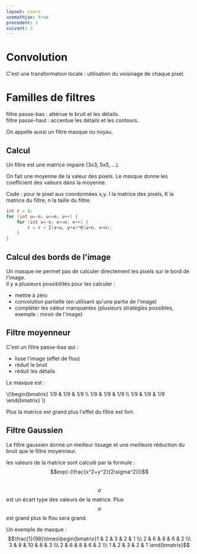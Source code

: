 ```yaml
---
layout: cours
usemathjax: true
precedent: 1
suivant: 3
---
```


# Convolution

C'est une transformation locale : utilisation du voisinage de chaque pixel.

# Familles de filtres

filtre passe-bas : atténue le bruit et les détails.  
filtre passe-haut : accentue les détails et les contours.

On appelle aussi un filtre masque ou noyau.

## Calcul

Un filtre est une matrice impaire (3x3, 5x5, ...).  

On fait une moyenne de la valeur des pixels. Le masque donne les coefficient des valeurs dans la moyenne.

Code : pour le pixel aux coordonnées x,y. I la matrice des pixels, K la matrice du filtre, n la taille du filtre.

```java
int r = 0;
for (int u=-n; u<=n; u++) {
	for (int v=-n; v<=n; v++) {
		r = r + I(x+u, y+v)*K(u+n, v+n);
	}
}
```

## Calcul des bords de l'image

Un masque ne permet pas de calculer directement les pixels sur le bord de l'image.  
Il y a plusieurs possibilités pour les calculer :
- mettre à zéro
- convolution partielle (en utilisant qu'une partie de l'image)
- compléter les valeur manquantes (plusieurs stratégies possibles, exemple : miroir de l'image)

## Filtre moyenneur

C'est un filtre passe-bas qui :
- lisse l'image (effet de flou)
- réduit le bruit
- réduit les détails

Le masque est :

\\(\begin{bmatrix} 1/9 & 1/9 & 1/9 \\\ 1/9 & 1/9 & 1/9 \\\ 1/9 & 1/9 & 1/9 \end{bmatrix} \\)


Plus la matrice est grand plus l'effet du filtre est fort.

## Filtre Gaussien

Le filtre gaussien donne un meilleur lissage et une meilleure réduction du bruit que le filtre moyenneur.

les valeurs de la matrice sont calculé par la formule : $$exp(-(\frac{x^2+y^2}{2\sigma^2}))$$  
$$\sigma$$ est un écart type des valeurs de la matrice. Plus $$\sigma$$ est grand plus le flou sera grand.

Un exemple de masque :
$$\frac{1}{98}\times\begin{bmatrix}1 & 2 & 3 & 2 & 1 \\\ 2 & 6 & 8 & 6 & 2 \\\ 3 & 8 & 10 & 8 & 3 \\\ 2 & 6 & 8 & 6 & 2 \\\ 1 & 2 & 3 & 2 & 1 \end{bmatrix}$$
